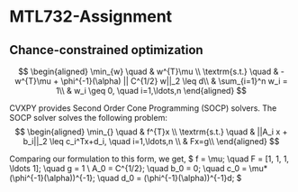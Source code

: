 # MTL732-Assignment

## Chance-constrained optimization

$$
\begin{aligned}
\min_{w} \quad & w^{T}\mu \\
\textrm{s.t.} \quad & -w^{T}\mu + \phi^{-1}(\alpha) || C^{1/2} w||_2 \leq d\\
  & \sum_{i=1}^n w_i = 1\\
  & w_i \geq 0, \quad i=1,\ldots,n
\end{aligned}
$$

CVXPY provides Second Order Cone Programming (SOCP) solvers. The SOCP solver solves the following problem:
$$
\begin{aligned}
\min_{} \quad & f^{T}x \\
\textrm{s.t.} \quad & ||A_i x + b_i||_2 \leq c_i^Tx+d_i, \quad i=1,\ldots,n \\
  & Fx=g\\
\end{aligned}
$$

Comparing our formulation to this form, we get,
$ 
f = \mu; \quad F = [1, 1, 1, \ldots 1]; \quad g = 1 \\ 
A_0 = C^{1/2}; \quad b_0 = 0; \quad c_0 = \mu*(\phi^{-1}(\alpha))^{-1}; \quad d_0 = (\phi^{-1}(\alpha))^{-1}d;
$